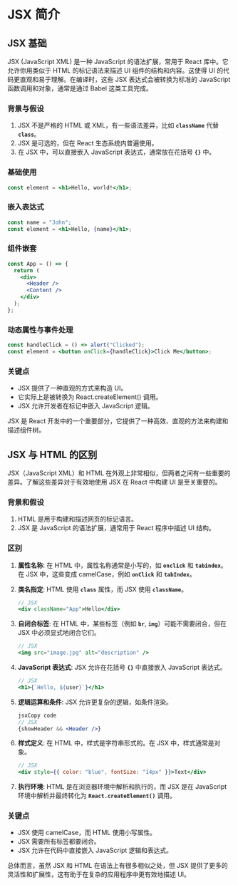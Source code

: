 # JSX 简介

## JSX 基础

JSX (JavaScript XML) 是一种 JavaScript 的语法扩展，常用于 React 库中。它允许你用类似于 HTML 的标记语法来描述 UI 组件的结构和内容。这使得 UI 的代码更直观和易于理解。在编译时，这些 JSX 表达式会被转换为标准的 JavaScript 函数调用和对象，通常是通过 Babel 这类工具完成。

### **背景与假设**

1. JSX 不是严格的 HTML 或 XML，有一些语法差异，比如 **`className`** 代替 **`class`**。
2. JSX 是可选的，但在 React 生态系统内普遍使用。
3. 在 JSX 中，可以直接嵌入 JavaScript 表达式，通常放在花括号 **`{}`** 中。

### **基础使用**

```jsx
const element = <h1>Hello, world!</h1>;
```

### **嵌入表达式**

```jsx
const name = "John";
const element = <h1>Hello, {name}</h1>;
```

### **组件嵌套**

```jsx
const App = () => {
  return (
    <div>
      <Header />
      <Content />
    </div>
  );
};
```

### **动态属性与事件处理**

```jsx
const handleClick = () => alert("Clicked");
const element = <button onClick={handleClick}>Click Me</button>;
```

### **关键点**

- JSX 提供了一种直观的方式来构造 UI。
- 它实际上是被转换为 React.createElement() 调用。
- JSX 允许开发者在标记中嵌入 JavaScript 逻辑。

JSX 是 React 开发中的一个重要部分，它提供了一种高效、直观的方法来构建和描述组件树。

## JSX 与 HTML 的区别

JSX（JavaScript XML）和 HTML 在外观上非常相似，但两者之间有一些重要的差异。了解这些差异对于有效地使用 JSX 在 React 中构建 UI 是至关重要的。

### **背景和假设**

1. HTML 是用于构建和描述网页的标记语言。
2. JSX 是 JavaScript 的语法扩展，通常用于 React 程序中描述 UI 结构。

### **区别**

1. **属性名称**: 在 HTML 中，属性名称通常是小写的，如 **`onclick`** 和 **`tabindex`**。在 JSX 中，这些变成 camelCase，例如 **`onClick`** 和 **`tabIndex`**。
2. **类名指定**: HTML 使用 **`class`** 属性，而 JSX 使用 **`className`**。

   ```jsx
   // JSX
   <div className="App">Hello</div>
   ```

3. **自闭合标签**: 在 HTML 中，某些标签（例如 **`br`**, **`img`**）可能不需要闭合，但在 JSX 中必须显式地闭合它们。

   ```jsx
   // JSX
   <img src="image.jpg" alt="description" />
   ```

4. **JavaScript 表达式**: JSX 允许在花括号 **`{}`** 中直接嵌入 JavaScript 表达式。

   ```jsx
   // JSX
   <h1>{`Hello, ${user}`}</h1>
   ```

5. **逻辑运算和条件**: JSX 允许更复杂的逻辑，如条件渲染。

   ```jsx
   jsxCopy code
   // JSX
   {showHeader && <Header />}

   ```

6. **样式定义**: 在 HTML 中，样式是字符串形式的。在 JSX 中，样式通常是对象。

   ```jsx
   // JSX
   <div style={{ color: "blue", fontSize: "14px" }}>Text</div>
   ```

7. **执行环境**: HTML 是在浏览器环境中解析和执行的，而 JSX 是在 JavaScript 环境中解析并最终转化为 **`React.createElement()`** 调用。

### **关键点**

- JSX 使用 camelCase，而 HTML 使用小写属性。
- JSX 需要所有标签都要闭合。
- JSX 允许在代码中直接嵌入 JavaScript 逻辑和表达式。

总体而言，虽然 JSX 和 HTML 在语法上有很多相似之处，但 JSX 提供了更多的灵活性和扩展性，这有助于在复杂的应用程序中更有效地描述 UI。
